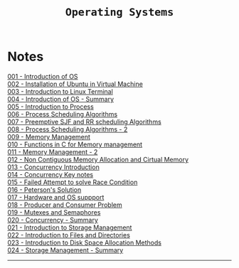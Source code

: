 <code>
  <h1 align="center">Operating Systems</h1>
</code>

# Notes

[001 - Introduction of OS](./assets/01-Introduction-of-OS.pdf)<br>
[002 - Installation of Ubuntu in Virtual Machine](./assets/02-Installation-Of-Ubuntu-In-Virtual-Machine.pdf)<br>
[003 - Introduction to Linux Terminal](./assets/03-Introduction-to-Linux-Terminal.pdf)<br>
[004 - Introduction of OS - Summary](./assets/04-Summary-Document-Introduction-of-OS.pdf)<br>
[005 - Introduction to Process](./assets/05-Introduction-to-Process.pdf)<br>
[006 - Process Scheduling Algorithms](./assets/06-Process-Scheduling-Algorithms-1.pdf)<br>
[007 - Preemptive SJF and RR scheduling Algorithms](./assets/07-Preemptive-SJF-And-RR-Scheduling-Algorithms.pdf)<br>
[008 - Process Scheduling Algorithms - 2](./assets/08-Process-Scheduling-Algorithms-2.pdf)<br>
[009 - Memory Management](./assets/09-Memory-Management-1.pdf)<br>
[010 - Functions in C for Memory management](./assets/10-Functions-in-C-for-Memory-Management.pdf)<br>
[011 - Memory Management - 2](./assets/11-Memory-Management-2.pdf)<br>
[012 - Non Contiguous Memory Allocation and Cirtual Memory](./assets/12-Non-Contiguous-Memory-Allocation-and-Virtual-Memory.pdf)<br>
[013 - Concurrency Introduction](./assets/13-Concurrency-Introduction.pdf)<br>
[014 - Concurrency Key notes](./assets/14-Concurrency-Key-Notes.pdf)<br>
[015 - Failed Attempt to solve Race Condition](./assets/15-Failed-Attempt-To-Solve-Race-Condition.pdf)<br>
[016 - Peterson's Solution](./assets/16-Petersons-Solution.pdf)<br>
[017 - Hardware and OS suppport](./assets/17-Hardware-And-OS-Support.pdf)<br>
[018 - Producer and Consumer Problem](./assets/18-Producer-And-Consumer-Problem.pdf)<br>
[019 - Mutexes and Semaphores](./assets/19-Mutexes-Vs-Semaphores.pdf)<br>
[020 - Concurrency - Summary](./assets/20-Summary-Concurrency.pdf)<br>
[021 - Introduction to Storage Management](./assets/21-Introduction-to-Storage-Management.pdf)<br>
[022 - Introduction to Files and Directories](./assets/22-Introduction-to-Files-and-Directories.pdf)<br>
[023 - Introduction to Disk Space Allocation Methods](./assets/23-Introduction-to-Disk-Space-Allocation-Methods.pdf)<br>
[024 - Storage Management - Summary](./assets/24-Summary-Storage-Management.pdf)<br>


---